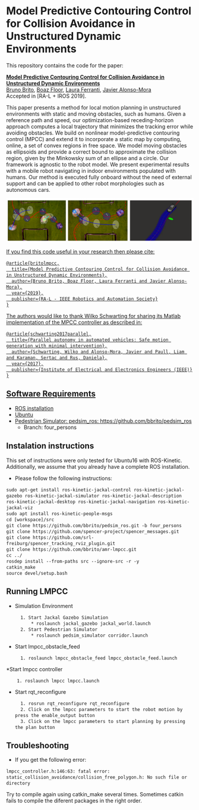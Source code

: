 # Model Predictive Contouring Control for Collision Avoidance in Unstructured Dynamic Environments

This repository contains the code for the paper:

**<a href="https://ieeexplore.ieee.org/document/8768044">Model Predictive Contouring Control for Collision Avoidance in Unstructured Dynamic Environments</a>**
<br>
<a href="http://www.tudelft.nl/staff/bruno.debrito/">Bruno Brito</a>,
<a href="">Boaz Floor</a>,
<a href="http://www.tudelft.nl/staff/L.Ferranti/">Laura Ferranti</a>,
<a href="http://www.tudelft.nl/staff/j.alonsomora/">Javier Alonso-Mora</a>
<br>
Accepted in [RA-L + IROS 2019].

This paper presents a method for local motion planning in unstructured environments with static and moving obstacles, such as humans. Given a reference path and speed, our optimization-based receding-horizon approach computes a local trajectory that minimizes the tracking error while avoiding obstacles. We build on nonlinear model-predictive
contouring control (MPCC) and extend it to incorporate a static map by computing, online, a set of convex regions in free space. We model moving obstacles as ellipsoids and provide a correct bound to approximate the collision region, given by the Minkowsky sum of an ellipse and a circle. 
Our framework is agnostic to the robot model. We present experimental results with a mobile robot navigating in indoor environments populated with humans. Our method is executed fully onboard without the need of external support and can be applied to other robot morphologies such as autonomous cars.

<div align='center'>
<a href="https://youtu.be/2ulhqQIXFqQ"><img src="images/paper.png"></img>
</div>

If you find this code useful in your research then please cite:
```
@article{britolmpcc,
  title={Model Predictive Contouring Control for Collision Avoidance in Unstructured Dynamic Environments},
  author={Bruno Brito, Boaz Floor, Laura Ferranti and Javier Alonso-Mora},
  year={2019},
  publisher={RA-L - IEEE Robotics and Automation Society}
}
```

The authors would like to thank Wilko Schwarting for sharing its Matlab implementation of the MPCC controller as described in:
```
@article{schwarting2017parallel,
  title={Parallel autonomy in automated vehicles: Safe motion generation with minimal intervention},
  author={Schwarting, Wilko and Alonso-Mora, Javier and Paull, Liam and Karaman, Sertac and Rus, Daniela},
  year={2017},
  publisher={Institute of Electrical and Electronics Engineers (IEEE)}
}
```
## Software Requirements
* ROS installation
* Ubuntu
* Pedestrian Simulator: pedsim_ros: https://github.com/bbrito/pedsim_ros
    * Branch: four_persons

## Instalation instructions
This set of instructions were only tested for Ubuntu16 with ROS-Kinetic. Additionally, we assume that you already have a complete ROS installation.
* Please follow the following instructions:
```
sudo apt-get install ros-kinetic-jackal-control ros-kinetic-jackal-gazebo ros-kinetic-jackal-simulator ros-kinetic-jackal-description ros-kinetic-jackal-desktop ros-kinetic-jackal-navigation ros-kinetic-jackal-viz
sudo apt install ros-kinetic-people-msgs
cd [workspace]/src
git clone https://github.com/bbrito/pedsim_ros.git -b four_persons
git clone https://github.com/spencer-project/spencer_messages.git
git clone https://github.com/srl-freiburg/spencer_tracking_rviz_plugin.git
git clone https://github.com/bbrito/amr-lmpcc.git
cc ../
rosdep install --from-paths src --ignore-src -r -y
catkin_make
source devel/setup.bash
```


## Running LMPCC
* Simulation Environment

        1. Start Jackal Gazebo Simulation
            * roslaunch jackal_gazebo jackal_world.launch
        2. Start Pedestrian Simulator
            * roslaunch pedsim_simulator corridor.launch
* Start lmpcc_obstacle_feed

        1. roslaunch lmpcc_obstacle_feed lmpcc_obstacle_feed.launch

*Start lmpcc controller

        1. roslaunch lmpcc lmpcc.launch

* Start rqt_reconfigure

        1. rosrun rqt_reconfigure rqt_reconfigure
        2. Click on the lmpcc parameters to start the robot motion by press the enable_output button
        3. Click on the lmpcc parameters to start planning by pressing the plan button

## Troubleshooting
* If you get the following error:
```
lmpcc_controller.h:146:63: fatal error: static_collision_avoidance/collision_free_polygon.h: No such file or directory
```
Try to compile again using catkin_make several times. Sometimes catkin fails to compile the diferent packages in the right order.